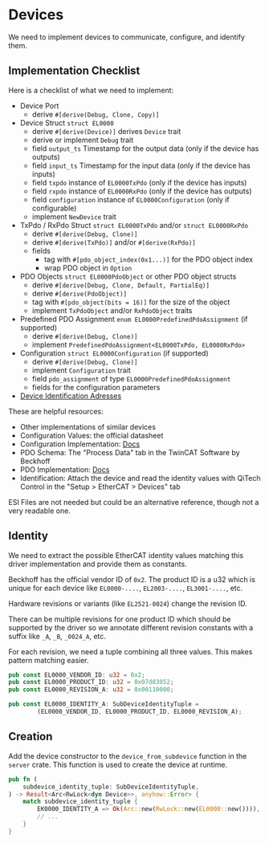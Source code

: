 # Devices

We need to implement devices to communicate, configure, and identify them.

## Implementation Checklist

Here is a checklist of what we need to implement:

- Device Port
  - derive `#[derive(Debug, Clone, Copy)]`
- Device Struct `struct EL0000`
  - derive `#[derive(Device)]` derives `Device` trait
  - derive or implement `Debug` trait
  - field `output_ts` Timestamp for the output data (only if the device has outputs)
  - field `input_ts` Timestamp for the input data (only if the device has inputs)
  - field `txpdo` instance of `EL0000TxPdo` (only if the device has inputs)
  - field `rxpdo` instance of `EL0000RxPdo` (only if the device has outputs)
  - field `configuration` instance of `EL0000Configuration` (only if configurable)
  - implement `NewDevice` trait
- TxPdo / RxPdo Struct `struct EL0000TxPdo` and/or `struct EL0000RxPdo`
  - derive `#[derive(Debug, Clone)]`
  - derive `#[derive(TxPdo)]` and/or `#[derive(RxPdo)]`
  - fields
      - tag with `#[pdo_object_index(0x1...)]` for the PDO object index
      - wrap PDO object in `Option`
- PDO Objects `struct EL0000PdoObject` or other PDO object structs
  - derive `#[derive(Debug, Clone, Default, PartialEq)]`
  - derive `#[derive(PdoObject)]`
  - tag with `#[pdo_object(bits = 16)]` for the size of the object
  - implement `TxPdoObject` and/or `RxPdoObject` traits
- Predefined PDO Assignment `enum EL0000PredefinedPdoAssignment` (if supported)
  - derive `#[derive(Debug, Clone)]`
  - implement `PredefinedPdoAssignment<EL0000TxPdo, EL0000RxPdo>`
- Configuration `struct EL0000Configuration` (if supported)
  - derive `#[derive(Debug, Clone)]`
  - implement `Configuration` trait
  - field `pdo_assignment` of type `EL0000PredefinedPdoAssignment`
  - fields for the configuration parameters
- [Device Identification Adresses](./identification.md)

These are helpful resources:
- Other implementations of similar devices
- Configuration Values: the official datasheet
- Configuration Implementation: [Docs](./coe.md)
- PDO Schema: The "Process Data" tab in the TwinCAT Software by Beckhoff
- PDO Implementation: [Docs](./pdo.md)
- Identification: Attach the device and read the identity values with QiTech Control in the "Setup > EtherCAT > Devices" tab

ESI Files are not needed but could be an alternative reference, though not a very readable one.

## Identity

We need to extract the possible EtherCAT identity values matching this driver implementation and provide them as constants.

Beckhoff has the official vendor ID of `0x2`. The product ID is a u32 which is unique for each device like `EL0000-....`, `EL2003-....`, `EL3001-....`, etc.

Hardware revisions or variants (like `EL2521-0024`) change the revision ID.

There can be multiple revisions for one product ID which should be supported by the driver so we annotate different revision constants with a suffix like `_A`, `_B`, `_0024_A`, etc.

For each revision, we need a tuple combining all three values. This makes pattern matching easier.
```rust
pub const EL0000_VENDOR_ID: u32 = 0x2;
pub const EL0000_PRODUCT_ID: u32 = 0x07d83052;
pub const EL0000_REVISION_A: u32 = 0x00110000;

pub const EL0000_IDENTITY_A: SubDeviceIdentityTuple =
        (EL0000_VENDOR_ID, EL0000_PRODUCT_ID, EL0000_REVISION_A);
```

## Creation

Add the device constructor to the `device_from_subdevice` function in the `server` crate.
This function is used to create the device at runtime.

```rust
pub fn (
    subdevice_identity_tuple: SubDeviceIdentityTuple,
) -> Result<Arc<RwLock<dyn Device>>, anyhow::Error> {
    match subdevice_identity_tuple {
        EK0000_IDENTITY_A => Ok(Arc::new(RwLock::new(EL0000::new()))),
        // ...
    }
}
```
